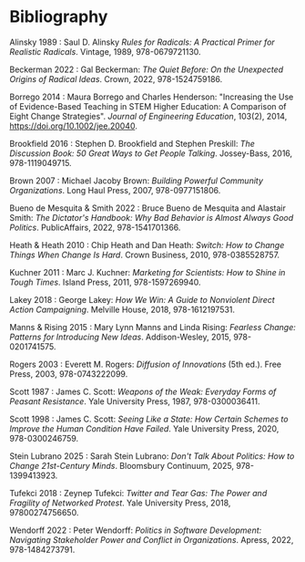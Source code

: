 # Bibliography

<span id="Alinsky1989">Alinsky 1989</span>
:   Saul D. Alinsky
    *Rules for Radicals: A Practical Primer for Realistic Radicals*.
    Vintage,
    1989,
    978-0679721130.

<span id="Beckerman2022">Beckerman 2022</span>
:   Gal Beckerman:
    *The Quiet Before: On the Unexpected Origins of Radical Ideas*.
    Crown,
    2022,
    978-1524759186.

<span id="Borrego2014">Borrego 2014</span>
:   Maura Borrego and Charles Henderson:
    "Increasing the Use of Evidence-Based Teaching in STEM Higher Education: A Comparison of Eight Change Strategies".
    *Journal of Engineering Education*,
    103(2),
    2014,
    <https://doi.org/10.1002/jee.20040>.

<span id="Brookfield2016">Brookfield 2016</span>
:   Stephen D. Brookfield and Stephen Preskill:
    *The Discussion Book: 50 Great Ways to Get People Talking*.
    Jossey-Bass,
    2016,
    978-1119049715.

<span id="Brown2007">Brown 2007</span>
:   Michael Jacoby Brown:
    *Building Powerful Community Organizations*.
    Long Haul Press,
    2007,
    978-0977151806.

<span id="Bueno2022">Bueno de Mesquita & Smith 2022</span>
:   Bruce Bueno de Mesquita and Alastair Smith:
    *The Dictator's Handbook: Why Bad Behavior is Almost Always Good Politics*.
    PublicAffairs,
    2022,
    978-1541701366.

<span id="Heath2010">Heath & Heath 2010</span>
:   Chip Heath and Dan Heath:
    *Switch: How to Change Things When Change Is Hard*.
    Crown Business,
    2010,
    978-0385528757.

<span id="Kuchner2011">Kuchner 2011</span>
:   Marc J. Kuchner:
    *Marketing for Scientists: How to Shine in Tough Times*.
    Island Press,
    2011,
    978-1597269940.

<span id="Lakey2018">Lakey 2018</span>
:   George Lakey:
    *How We Win: A Guide to Nonviolent Direct Action Campaigning*.
    Melville House,
    2018,
    978-1612197531.

<span id="Manns2015">Manns & Rising 2015</span>
:   Mary Lynn Manns and Linda Rising:
    *Fearless Change: Patterns for Introducing New Ideas*.
    Addison-Wesley,
    2015,
    978-0201741575.

<span id="Rogers2003">Rogers 2003</span>
:   Everett M. Rogers:
    *Diffusion of Innovations*
    (5th ed.).
    Free Press,
    2003,
    978-0743222099.

<span id="Scott1987">Scott 1987</span>
:   James C. Scott:
    *Weapons of the Weak: Everyday Forms of Peasant Resistance*.
    Yale University Press,
    1987,
    978-0300036411.

<span id="Scott1998">Scott 1998</span>
:   James C. Scott:
    *Seeing Like a State: How Certain Schemes to Improve the Human Condition Have Failed*.
    Yale University Press,
    2020,
    978-0300246759.

<span id="SteinLubrano2025">Stein Lubrano 2025</span>
:   Sarah Stein Lubrano:
    *Don't Talk About Politics: How to Change 21st-Century Minds*.
    Bloomsbury Continuum,
    2025,
    978-1399413923.

<span id="Tufekci2018">Tufekci 2018</span>
:   Zeynep Tufekci:
    *Twitter and Tear Gas: The Power and Fragility of Networked Protest*.
    Yale University Press,
    2018,
    97800274756650.

<span id="Wendorff2022">Wendorff 2022</span>
:   Peter Wendorff:
    *Politics in Software Development: Navigating Stakeholder Power and Conflict in Organizations*.
    Apress,
    2022,
    978-1484273791.
